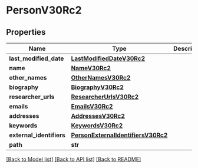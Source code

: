 # PersonV30Rc2

## Properties
Name | Type | Description | Notes
------------ | ------------- | ------------- | -------------
**last_modified_date** | [**LastModifiedDateV30Rc2**](LastModifiedDateV30Rc2.md) |  | [optional] 
**name** | [**NameV30Rc2**](NameV30Rc2.md) |  | [optional] 
**other_names** | [**OtherNamesV30Rc2**](OtherNamesV30Rc2.md) |  | [optional] 
**biography** | [**BiographyV30Rc2**](BiographyV30Rc2.md) |  | [optional] 
**researcher_urls** | [**ResearcherUrlsV30Rc2**](ResearcherUrlsV30Rc2.md) |  | [optional] 
**emails** | [**EmailsV30Rc2**](EmailsV30Rc2.md) |  | [optional] 
**addresses** | [**AddressesV30Rc2**](AddressesV30Rc2.md) |  | [optional] 
**keywords** | [**KeywordsV30Rc2**](KeywordsV30Rc2.md) |  | [optional] 
**external_identifiers** | [**PersonExternalIdentifiersV30Rc2**](PersonExternalIdentifiersV30Rc2.md) |  | [optional] 
**path** | **str** |  | [optional] 

[[Back to Model list]](../README.md#documentation-for-models) [[Back to API list]](../README.md#documentation-for-api-endpoints) [[Back to README]](../README.md)

